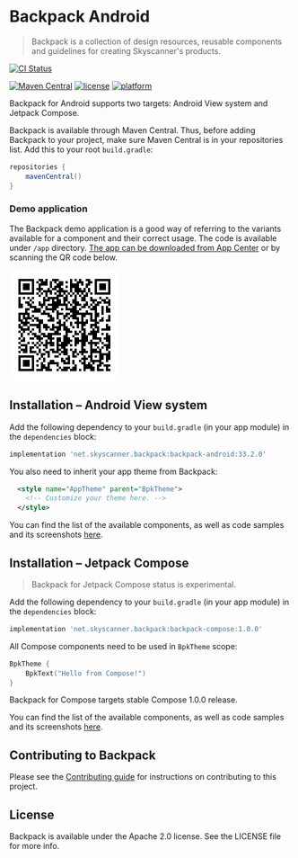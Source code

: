 # Backpack Android

> Backpack is a collection of design resources, reusable components and guidelines for creating Skyscanner's products.

[![CI Status](https://github.com/Skyscanner/backpack-android/workflows/CI/badge.svg)](https://github.com/Skyscanner/backpack-android/actions)

[![Maven Central](https://img.shields.io/maven-central/v/net.skyscanner.backpack/backpack-android)](https://search.maven.org/artifact/net.skyscanner.backpack/backpack-android)
[![license](https://img.shields.io/github/license/Skyscanner/backpack-android.svg)](https://github.com/Skyscanner/backpack-android)
[![platform](https://img.shields.io/badge/platform-android-green.svg)](https://github.com/Skyscanner/backpack-android)

Backpack for Android supports two targets: Android View system and Jetpack Compose.

Backpack is available through Maven Central. Thus, before adding Backpack to your project,
make sure Maven Central is in your repositories list. Add this to your root `build.gradle`:

```gradle
repositories {
    mavenCentral()
}
```

### Demo application
The Backpack demo application is a good way of referring to the variants available for a component and their correct usage.
The code is available under `/app` directory.
[The app can be downloaded from App Center](https://install.appcenter.ms/orgs/backpack/apps/backpack-android/distribution_groups/everyone)
or by scanning the QR code below.

![QR code](qr.png)

## Installation – Android View system

Add the following dependency to your `build.gradle` (in your app module) in the `dependencies` block:

```gradle
implementation 'net.skyscanner.backpack:backpack-android:33.2.0'
```

You also need to inherit your app theme from Backpack:
```xml
  <style name="AppTheme" parent="BpkTheme">
    <!-- Customize your theme here. -->
  </style>
```

You can find the list of the available components, as well as code samples and its screenshots [here](https://backpack.github.io/components/text?platform=android).

## Installation – Jetpack Compose

> Backpack for Jetpack Compose status is experimental.

Add the following dependency to your `build.gradle` (in your app module) in the `dependencies` block:

```gradle
implementation 'net.skyscanner.backpack:backpack-compose:1.0.0'
```

All Compose components need to be used in `BpkTheme` scope:

```kotlin
BpkTheme {
    BpkText("Hello from Compose!")
}
```

Backpack for Compose targets stable Compose 1.0.0 release.

You can find the list of the available components, as well as code samples and its screenshots [here](https://backpack.github.io/components/text?platform=compose).

## Contributing to Backpack

Please see the [Contributing guide][0] for instructions on contributing to this project.

## License

Backpack is available under the Apache 2.0 license. See the LICENSE file for more info.

[0]: CONTRIBUTING.md
